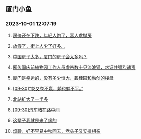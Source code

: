 ## 厦门小鱼 
### 2023-10-01 12:07:19

1. [房价还在下跌，年轻人跑了，富人求抛房](http://bbs.xmfish.com/read-htm-tid-18081367.html)

2. [放假了，街上人少了好多…](http://bbs.xmfish.com/read-htm-tid-18081387.html)

3. [中国房子太多，厦门的房子会太多吗？](http://bbs.xmfish.com/read-htm-tid-18081362.html)

4. [网传国庆前植物园工作人员虐杀数十只流浪猫，求证并强烈谴责](http://bbs.xmfish.com/read-htm-tid-18081383.html)

5. [厦门是幸运的，没有多少恒大、碧桂园和融创的楼盘](http://bbs.xmfish.com/read-htm-tid-18081385.html)

6. [[09-30]“卷又卷不赢，躺也躺不平。”](http://bbs.xmfish.com/read-htm-tid-18081378.html)

7. [北站扩大了一半多](http://bbs.xmfish.com/read-htm-tid-18081437.html)

8. [[09-30]汽车堵在路中间](http://bbs.xmfish.com/read-htm-tid-18081413.html)

9. [这辈子我就是来了缘的](http://bbs.xmfish.com/read-htm-tid-18081379.html)

10. [烦躁，好不容易中秋回去，老头子又安排相亲](http://bbs.xmfish.com/read-htm-tid-18081475.html)

